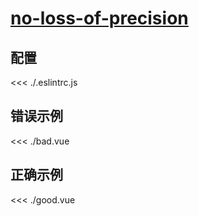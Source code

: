 # [no-loss-of-precision](https://eslint.vuejs.org/rules/no-loss-of-precision.html)

## 配置

<<< ./.eslintrc.js

## 错误示例

<<< ./bad.vue

## 正确示例

<<< ./good.vue
